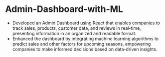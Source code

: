 # Admin-Dashboard-with-ML

- Developed an Admin Dashboard using React that enables companies to track sales, products, customer data, and reviews
in real-time, presenting information in an organized and readable format.
- Enhanced the dashboard by integrating machine learning algorithms to predict sales and other factors for upcoming
seasons, empowering companies to make informed decisions based on data-driven insights.
